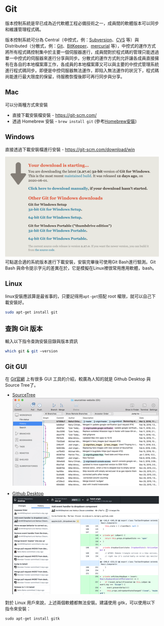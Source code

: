 # Git

版本控制系統是早已成為近代軟體工程必備技術之一，成員間的軟體版本可以同步和維護管理程式碼。

版本控制系統可分為 Central（中控式，例：[Subversion](https://zh.wikipedia.org/wiki/Subversion)、[CVS](https://zh.wikipedia.org/wiki/協作版本系統) 等）與 Distributed（分散式，例：[Git](https://git-scm.com/)、[BitKeeper](https://blog.techbridge.cc/2018/01/17/learning-programming-and-coding-with-python-git-and-github-tutorial/BitKeeper)、[mercurial](https://zh.wikipedia.org/zh-tw/Mercurial) 等），中控式的運作方式將所有程式碼控制集中於主要一個伺服器進行，成員間對於程式碼的管理只能透過單一中控式的伺服器來進行分享與同步。分散式的運作方式則允許讓各成員直接擁有在各自的本地檔案庫工作，各成員的本地檔案庫又可以與主要的中控式管理系統進行程式碼同步。即便是中控伺服器無法運作，即陷入無法運作的狀況下，程式碼尚能進行最大限度的保留，待服務恢復後即可再行同步與分享。

## Mac

可以分兩種方式來安裝

- 直接下載安裝檔安裝 - https://git-scm.com/
- 透過 Homebrew 安裝 - `brew install git` (參考[Homebrew安裝](../Homebrew/README.md))

## Windows

直接透過下載安裝檔進行安裝 - https://git-scm.com/download/win

![image-20200614125611523](../captures/image-20200614125611523.png)
可點選合適的系統版本進行下載安裝，安裝完畢後可使用Git Bash進行驗測。Git Bash 與命令提示字元的差異在於，它是模擬在Linux裡很常用應用軟體，bash。

## Linux

linux安裝應該算是最省事的，只要記得用`apt-get`搭配 root 權限，就可以自己下載安裝好。

```bash
sudo apt-get install git
```

## 查詢 Git 版本

輸入以下指令查詢安裝目錄與版本資訊

```bash
which git & git —version
```

## Git GUI

在 [Git官網](https://git-scm.com/downloads/guis) 上有很多 GUI 工具的介紹，較廣為人知的就是 Github Desktop 與 Source Tree了。

- [SourceTree](https://www.sourcetreeapp.com/)
  ![image-20200614131822725](../captures/image-20200614131822725.png)

- [Github Desktop](https://desktop.github.com/)
  ![image-20200614132031437](../captures/image-20200614132031437.png)

對於 Linux 用戶來說，上述兩個軟體都無法安裝。建議使用 gitk，可以使用以下指令來安裝：

```
sudo apt-get install gitk
```

